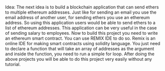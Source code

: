 Idea: The next idea is to build a blockchain application that can send ethers to multiple ethereum addresses. Just like for sending an email you use the email address of another user, for sending ethers you use an ethereum address. So using this application users would be able to send ethers to a list of ethereum addresses. This application can be very useful in the case of sending salary to employees. Now to build this project you need to write an ethereum smart contract. You can use REMIX IDE to do so. Remix is an online IDE for making smart contracts using solidity language. You just need to declare a function that will take an array of addresses as the argument and inside the function, you need to run a simple for loop. After doing the above projects you will be able to do this project very easily without any tutorial.